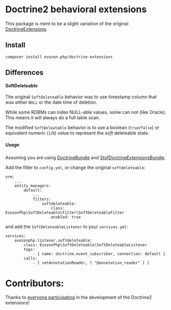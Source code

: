 # Doctrine2 behavioral extensions

This package is ment to be a slight variation of the original [DoctrineExtensions](https://github.com/Atlantic18/DoctrineExtensions).

## Install

```
composer install evozon-php/doctrine-extensions
```

## Differences

#### SoftDeleteable

The original `SoftDeleteable` behavior was to use timestamp column that was either `NULL` or the date time of deletion.

While some RDBMs can index NULL-able values, some can not (like Oracle). This means it will always do a full table scan.

The modified `SoftDeleatable` behavior is to use a boolean (`true`/`false`) or equivalent numeric (`1`/`0`) value to represent the *soft* deleteable state.

##### Usage

Assuming you are using [DoctrineBundle](http://symfony.com/doc/master/bundles/DoctrineBundle/index.html) and [StofDoctrineExtensionsBundle](http://symfony.com/doc/master/bundles/StofDoctrineExtensionsBundle/index.html).

Add the filter to `config.yml`, or change the original `softdeleteable`:

```
orm:
    ...
    entity_managers:
        default:
            ...
            filters:
                softdeleteable:
                    class: EvozonPhp\SoftDeleteable\Filter\SoftDeleteableFilter
                    enabled: true
```

and add the `SoftDeleteableListener` to your `services.yml`:

```
services:
    evozonphp.listener.softdeleteable:
        class: EvozonPhp\SoftDeleteable\SoftDeleteableListener
        tags:
            - { name: doctrine.event_subscriber, connection: default }
        calls:
            - [ setAnnotationReader, [ "@annotation_reader" ] ]
```

# Contributors:

Thanks to [everyone participating](http://github.com/l3pp4rd/DoctrineExtensions/contributors) in the development of the Doctrine2 extensions!
